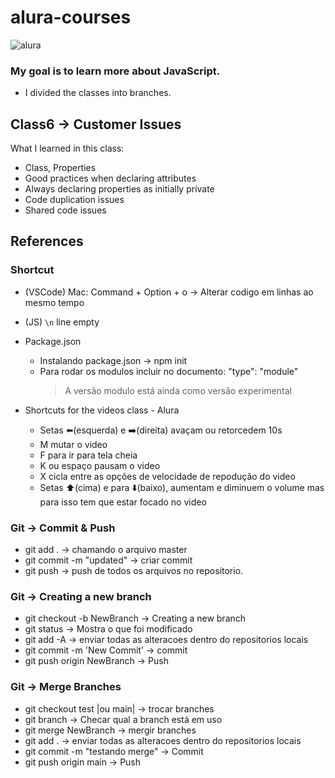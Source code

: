 # alura-courses

![alura](https://lh3.googleusercontent.com/TM-g_2L7u2p99kwg4IQeB-3352WfCq0vKXP4h5cOvISUlNll6-1WHu8t2B0oZdZKjkmp)

### My goal is to learn more about JavaScript. 
- I divided the classes into branches.

## Class6 -> Customer Issues
What I learned in this class:
  - Class, Properties
  - Good practices when declaring attributes
  - Always declaring properties as initially private
  - Code duplication issues
  - Shared code issues


## References
### Shortcut
- (VSCode) Mac: Command + Option + o -> Alterar codigo em linhas ao mesmo tempo 
- (JS) `\n` line empty 
- Package.json
  - Instalando package.json -> npm init
  - Para rodar os modulos incluir no documento: "type": "module"
     > A versão modulo está ainda como versão experimental

- Shortcuts for the videos class - Alura
  - Setas ⬅️(esquerda) e ➡️(direita) avaçam ou retorcedem 10s
  - M mutar o video
  - F para ir para tela cheia
  - K ou espaço pausam o video
  - X cicla entre as opções de velocidade de repodução do video
  - Setas ⬆️(cima) e para ⬇️(baixo), aumentam e diminuem o volume mas para isso tem que estar focado no video
 
### Git -> Commit & Push
- git add .                           -> chamando o arquivo master
- git commit -m "updated"             -> criar commit
- git push                            -> push de todos os arquivos no repositorio.

### Git -> Creating a new branch
- git checkout -b NewBranch           -> Creating a new branch
- git status                          -> Mostra o que foi modificado 
- git add -A                          -> enviar todas as alteracoes dentro do repositorios locais
- git commit -m 'New Commit'          -> commit 
- git push origin NewBranch           -> Push

### Git -> Merge Branches
- git checkout test |ou main|         -> trocar branches 
- git branch                          -> Checar qual a branch está em uso 
- git merge NewBranch                 -> mergir branches 
- git add .                           -> enviar todas as alteracoes dentro do repositorios locais
- git commit -m "testando merge"      -> Commit
- git push origin main                -> Push
